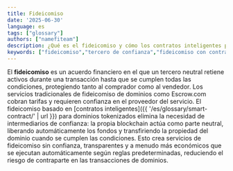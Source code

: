 ```yaml
---
title: Fideicomiso
date: '2025-06-30'
language: es
tags: ["glossary"]
authors: ["namefiteam"]
description: ¿Qué es el fideicomiso y cómo los contratos inteligentes proporcionan fideicomiso sin confianza para los dominios?
keywords: ["fideicomiso","tercero de confianza","fideicomiso con contrato inteligente","sin confianza","transacciones seguras"]
---
```


El **fideicomiso** es un acuerdo financiero en el que un tercero neutral retiene activos durante una transacción hasta que se cumplen todas las condiciones, protegiendo tanto al comprador como al vendedor. Los servicios tradicionales de fideicomiso de dominios como Escrow.com cobran tarifas y requieren confianza en el proveedor del servicio. El fideicomiso basado en [contratos inteligentes]({{ '/es/glossary/smart-contract/' | url }}) para dominios tokenizados elimina la necesidad de intermediarios de confianza: la propia blockchain actúa como parte neutral, liberando automáticamente los fondos y transfiriendo la propiedad del dominio cuando se cumplen las condiciones. Esto crea servicios de fideicomiso sin confianza, transparentes y a menudo más económicos que se ejecutan automáticamente según reglas predeterminadas, reduciendo el riesgo de contraparte en las transacciones de dominios.